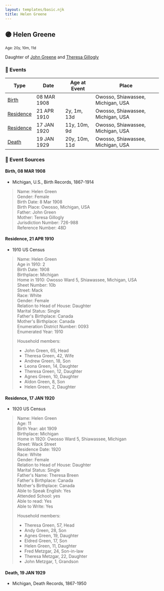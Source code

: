 ```yaml
---
layout: templates/basic.njk
title: Helen Greene
---
```

## 🟣 Helen Greene
<small>Age: 20y, 10m, 11d</small>

Daughter of [John Greene](/people/7/71088434) and [Theresa Gillogly](/people/6/67581747)

### 📆 Events

Type | Date | Age at Event | Place
------ | ------ | ------ | ------
[Birth](#event-event-2) | 08 MAR 1908 |  | Owosso, Shiawassee, Michigan, USA
[Residence](#event-event-0) | 21 APR 1910 | 2y, 1m, 13d | Owosso, Shiawassee, Michigan, USA
[Residence](#event-event-1) | 17 JAN 1920 | 11y, 10m, 9d | Owosso, Shiawassee, Michigan, USA
[Death](#event-event-5) | 19 JAN 1929 | 20y, 10m, 11d | Owosso, Shiawassee, Michigan, USA

### 📰 Event Sources

#### <a id="event-event-2"></a> Birth, 08 MAR 1908
* Michigan, U.S., Birth Records, 1867-1914
>   
  > Name: Helen Green    
  > Gender: Female    
  > Birth Date: 8 Mar 1908    
  > Birth Place: Owosso, Michigan, USA    
  > Father: John Green    
  > Mother: Teresa Gillogly    
  > Jurisdiction Number: 726-988    
  > Reference Number: 48D    
  >

#### <a id="event-event-0"></a> Residence, 21 APR 1910
* 1910 US Census
>   
  > Name: Helen Green  
  > Age in 1910: 2  
  > Birth Date: 1908  
  > Birthplace: Michigan  
  > Home in 1910: Owosso Ward 5, Shiawassee, Michigan, USA  
  > Sheet Number: 10b  
  > Street: Mack  
  > Race: White  
  > Gender: Female  
  > Relation to Head of House: Daughter  
  > Marital Status: Single  
  > Father's Birthplace: Canada  
  > Mother's Birthplace: Canada  
  > Enumeration District Number: 0093  
  > Enumerated Year: 1910  
  >   
  > Household members:  
  > - John Green, 65, Head    
  > - Theresa Green, 42, Wife    
  > - Andrew Green, 18, Son    
  > - Leona Green, 14, Daughter    
  > - Theresa Green, 12, Daughter    
  > - Agnes Green, 10, Daughter    
  > - Aldon Green, 8, Son    
  > - Helen Green, 2, Daughter    
  >

#### <a id="event-event-1"></a> Residence, 17 JAN 1920
* 1920 US Census
>   
  > Name: Helen Green  
  > Age: 11  
  > Birth Year: abt 1909  
  > Birthplace: Michigan  
  > Home in 1920: Owosso Ward 5, Shiawassee, Michigan  
  > Street: Wack Street  
  > Residence Date: 1920  
  > Race: White  
  > Gender: Female  
  > Relation to Head of House: Daughter  
  > Marital Status: Single  
  > Father's Name: Theresa Breen  
  > Father's Birthplace: Canada  
  > Mother's Birthplace: Canada  
  > Able to Speak English: Yes  
  > Attended School: yes  
  > Able to read: Yes  
  > Able to Write: Yes  
  >   
  > Household members:  
  > - Theresa Green, 57, Head  
  > - Andy Green, 28, Son  
  > - Agnes Green, 19, Daughter  
  > - Eldred Green, 17, Son  
  > - Helen Green, 11, Daughter  
  > - Fred Metzgar, 24, Son-in-law  
  > - Theresa Metzgar, 22, Daughter  
  > - John Metzgar, 1, Grandson  
  >

#### <a id="event-event-5"></a> Death, 19 JAN 1929
* Michigan, Death Records, 1867-1950